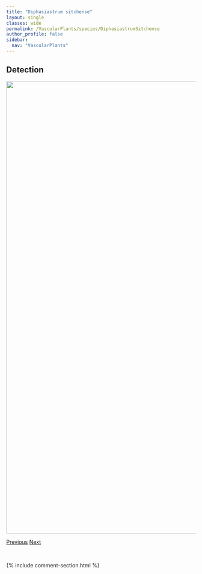 ```yaml
---
title: "Diphasiastrum sitchense"
layout: single
classes: wide
permalink: /VascularPlants/species/DiphasiastrumSitchense
author_profile: false
sidebar:
  nav: "VascularPlants"
---
```


<h2>Detection</h2>

<a href="https://drive.google.com/uc?export=view&id=1pCWsIPiS4FDiEx2dSI4TR5NR4Sgh-25x">
<img src="https://drive.google.com/uc?export=view&id=1pCWsIPiS4FDiEx2dSI4TR5NR4Sgh-25x" height = "1200" width = "800">
</a>


<a href="/DevelopmentWebsite/VascularPlants/species/DiphasiastrumComplanatum" class="pagination--pager" title="Diphasiastrum complanatum">Previous</a> <a href="/DevelopmentWebsite/VascularPlants/species/DiplotaxisMuralis" class="pagination--pager" title="Diplotaxis muralis">Next</a>

<p>&nbsp;</p>

{% include comment-section.html %}
